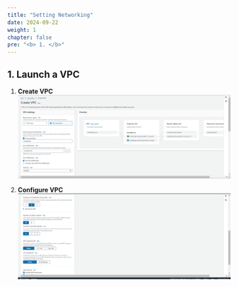 ```yaml
---
title: "Setting Networking"
date: 2024-09-22
weight: 1
chapter: false
pre: "<b> 1. </b>"
---
```


## 1. Launch a VPC

1. **Create VPC**  
   ![Create VPC](CreateVPC.png)

2. **Configure VPC**  
   ![VPC Configuration](VPCConfiguration.png)

